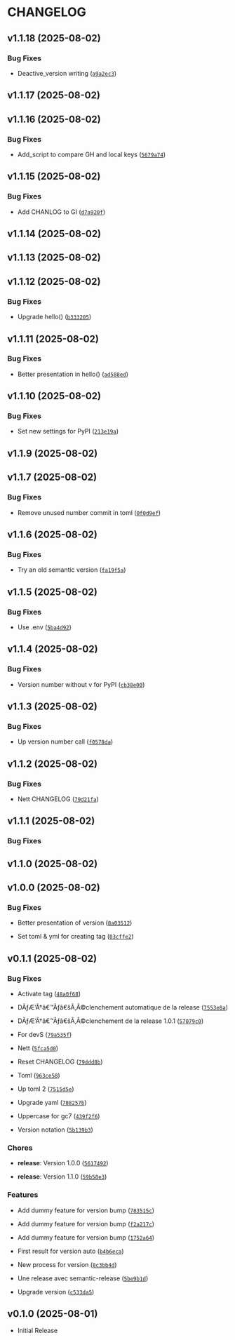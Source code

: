 # CHANGELOG

<!-- version list -->

## v1.1.18 (2025-08-02)

### Bug Fixes

- Deactive_version writing
  ([`a9a2ec3`](https://github.com/PyMoX-fr/GC7/commit/a9a2ec32f1aba2cf772f3c9afa3671c151cd5db1))


## v1.1.17 (2025-08-02)


## v1.1.16 (2025-08-02)

### Bug Fixes

- Add_script to compare GH and local keys
  ([`5679a74`](https://github.com/PyMoX-fr/GC7/commit/5679a74d952d48ba605c1ce20f6c5b0f577943d4))


## v1.1.15 (2025-08-02)

### Bug Fixes

- Add CHANLOG to GI
  ([`d7a920f`](https://github.com/PyMoX-fr/GC7/commit/d7a920f26096710c4a8a8b9dbab07aca92871220))


## v1.1.14 (2025-08-02)


## v1.1.13 (2025-08-02)


## v1.1.12 (2025-08-02)

### Bug Fixes

- Upgrade hello()
  ([`b333205`](https://github.com/PyMoX-fr/GC7/commit/b33320536e5b7f86255e06fa3c0f2809615ffa04))


## v1.1.11 (2025-08-02)

### Bug Fixes

- Better presentation in hello()
  ([`ad588ed`](https://github.com/PyMoX-fr/GC7/commit/ad588ed7e348328fefc2cbbb5ffdf2666868271f))


## v1.1.10 (2025-08-02)

### Bug Fixes

- Set new settings for PyPI
  ([`213e19a`](https://github.com/PyMoX-fr/GC7/commit/213e19a668d2025274eac472e8e707dd866a5718))


## v1.1.9 (2025-08-02)


## v1.1.7 (2025-08-02)

### Bug Fixes

- Remove unused number commit in toml
  ([`0f0d9ef`](https://github.com/PyMoX-fr/GC7/commit/0f0d9efa4de6946e82af32ef0d94db0198e79866))


## v1.1.6 (2025-08-02)

### Bug Fixes

- Try an old semantic version
  ([`fa19f5a`](https://github.com/PyMoX-fr/GC7/commit/fa19f5adf660dc10f8802a99c7fda1e9c38e4103))


## v1.1.5 (2025-08-02)

### Bug Fixes

- Use .env
  ([`5ba4d92`](https://github.com/PyMoX-fr/GC7/commit/5ba4d92ee7de8a043b3ff169820a489ac210247a))


## v1.1.4 (2025-08-02)

### Bug Fixes

- Version number without v for PyPI
  ([`cb38e00`](https://github.com/PyMoX-fr/GC7/commit/cb38e00f826bedf52017c6291b1485886c02d8a3))


## v1.1.3 (2025-08-02)

### Bug Fixes

- Up version number call
  ([`f0578da`](https://github.com/PyMoX-fr/GC7/commit/f0578dad152c4e95a035e49794f9dd1b71da5199))


## v1.1.2 (2025-08-02)

### Bug Fixes

- Nett CHANGELOG
  ([`79d21fa`](https://github.com/PyMoX-fr/GC7/commit/79d21fa632c60d5fce780a56777d0038925d9258))


## v1.1.1 (2025-08-02)
### Bug Fixes

## v1.1.0 (2025-08-02)


## v1.0.0 (2025-08-02)

### Bug Fixes

- Better presentation of version
  ([`8a03512`](https://github.com/PyMoX-fr/GC7/commit/8a035121f7107e61fd2e511bdf4b227b44fcc91a))

- Set toml & yml for creating tag
  ([`03cffe2`](https://github.com/PyMoX-fr/GC7/commit/03cffe28876357bfb5a3c8e93a81abc6adbd9100))


## v0.1.1 (2025-08-02)

### Bug Fixes

- Activate tag
  ([`48a0f68`](https://github.com/PyMoX-fr/GC7/commit/48a0f688e287d994e13233305538906844377bd8))

- DÃƒÆ’Ã†â€™Ãƒâ€šÃ‚Â©clenchement automatique de la release
  ([`7553e8a`](https://github.com/PyMoX-fr/GC7/commit/7553e8a3105f5e0792d20c922e89e22fbf217838))

- DÃƒÆ’Ã†â€™Ãƒâ€šÃ‚Â©clenchement de la release 1.0.1
  ([`57079c0`](https://github.com/PyMoX-fr/GC7/commit/57079c039fc962e939208413e1fc6fed0b1c1530))

- For devS
  ([`79a535f`](https://github.com/PyMoX-fr/GC7/commit/79a535f947d2decb3596392b9a79d97c10b36def))

- Nett
  ([`5fca5d0`](https://github.com/PyMoX-fr/GC7/commit/5fca5d0c26f3f772790f17ceda3a6ba8e91e8913))

- Reset CHANGELOG
  ([`79ddd8b`](https://github.com/PyMoX-fr/GC7/commit/79ddd8beda2bd4a6a68e1c452b2468a774e57482))

- Toml
  ([`963ce58`](https://github.com/PyMoX-fr/GC7/commit/963ce58e8ec21832eb94c76f2c87b857651b1396))

- Up toml 2
  ([`7515d5e`](https://github.com/PyMoX-fr/GC7/commit/7515d5e94a851513c9f92e220b60a2db7eeb2d6f))

- Upgrade yaml
  ([`788257b`](https://github.com/PyMoX-fr/GC7/commit/788257bc3743a99e12dfee6d0f89b7388fb3334f))

- Uppercase for gc7
  ([`439f2f6`](https://github.com/PyMoX-fr/GC7/commit/439f2f65947feb1f0bd6bc9ba469dcc4a8b87792))

- Version notation
  ([`5b139b3`](https://github.com/PyMoX-fr/GC7/commit/5b139b323b9eb6b80146d1c53f36f9cb17cf6ff6))

### Chores

- **release**: Version 1.0.0
  ([`5617492`](https://github.com/PyMoX-fr/GC7/commit/561749227baef0f221b3652f55e6140d63e3d169))

- **release**: Version 1.1.0
  ([`59b58e3`](https://github.com/PyMoX-fr/GC7/commit/59b58e3149d7b95b401b270ef790621fa3a71b7c))

### Features

- Add dummy feature for version bump
  ([`783515c`](https://github.com/PyMoX-fr/GC7/commit/783515ca0983143a54acccc2f3736ff6e6b7b9ac))

- Add dummy feature for version bump
  ([`f2a217c`](https://github.com/PyMoX-fr/GC7/commit/f2a217cf1a1b167c5356d3f55a2b24cb041db26f))

- Add dummy feature for version bump
  ([`1752a64`](https://github.com/PyMoX-fr/GC7/commit/1752a64d62018ba0fcfb4038709b3e04089ee0fb))

- First result for version auto
  ([`b4b6eca`](https://github.com/PyMoX-fr/GC7/commit/b4b6eca6de759b252f4887e95547f836e879b306))

- New process for version
  ([`8c3bb4d`](https://github.com/PyMoX-fr/GC7/commit/8c3bb4d9c569ddd77e8d9aa5dffadf848ad735f0))

- Une release avec semantic-release
  ([`5be9b1d`](https://github.com/PyMoX-fr/GC7/commit/5be9b1d90f8b2ac4b8aba3e2d49fc58a762cb76d))

- Upgrade version
  ([`c533da5`](https://github.com/PyMoX-fr/GC7/commit/c533da54b3ee4db9d758b3c1454097d9d2586692))


## v0.1.0 (2025-08-01)

- Initial Release
